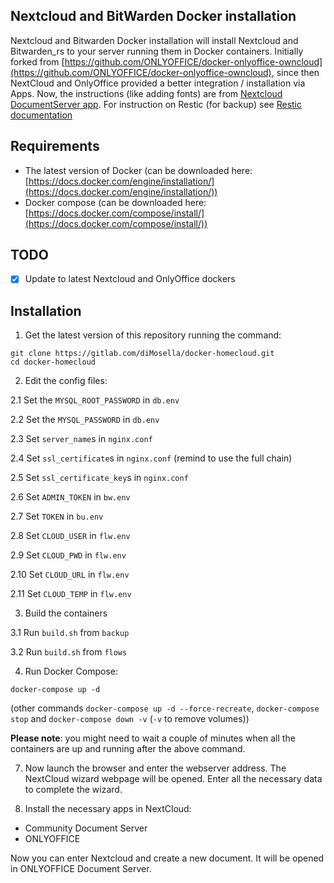 ## Nextcloud and BitWarden Docker installation

Nextcloud and Bitwarden Docker installation will install Nextcloud and Bitwarden_rs to your server running them in Docker containers.
Initially forked from [https://github.com/ONLYOFFICE/docker-onlyoffice-owncloud](https://github.com/ONLYOFFICE/docker-onlyoffice-owncloud), since then NextCloud and OnlyOffice provided a better integration / installation via Apps.
Now, the instructions (like adding fonts) are from [Nextcloud DocumentServer app](https://github.com/nextcloud/documentserver_community).
For instruction on Restic (for backup) see [Restic documentation](https://restic.readthedocs.io/en/latest/index.html)

## Requirements

* The latest version of Docker (can be downloaded here: [https://docs.docker.com/engine/installation/](https://docs.docker.com/engine/installation/))
* Docker compose (can be downloaded here: [https://docs.docker.com/compose/install/](https://docs.docker.com/compose/install/))

## TODO

- [x] Update to latest Nextcloud and OnlyOffice dockers

## Installation

1. Get the latest version of this repository running the command:

```
git clone https://gitlab.com/diMosella/docker-homecloud.git
cd docker-homecloud
```

2. Edit the config files:

2.1 Set the `MYSQL_ROOT_PASSWORD` in `db.env`

2.2 Set the `MYSQL_PASSWORD` in `db.env`

2.3 Set `server_name`s in `nginx.conf`

2.4 Set `ssl_certificate`s in `nginx.conf` (remind to use the full chain)

2.5 Set `ssl_certificate_key`s in `nginx.conf`

2.6 Set `ADMIN_TOKEN` in `bw.env`

2.7 Set `TOKEN` in `bu.env`

2.8 Set `CLOUD_USER` in `flw.env`

2.9 Set `CLOUD_PWD` in `flw.env`

2.10 Set `CLOUD_URL` in `flw.env`

2.11 Set `CLOUD_TEMP` in `flw.env`

3. Build the containers

3.1 Run ``build.sh`` from ``backup``

3.2 Run ``build.sh`` from ``flows``

4. Run Docker Compose:

```
docker-compose up -d
```
(other commands `docker-compose up -d --force-recreate`, `docker-compose stop` and `docker-compose down -v` (`-v` to remove volumes))

**Please note**: you might need to wait a couple of minutes when all the containers are up and running after the above command.

7. Now launch the browser and enter the webserver address. The NextCloud wizard webpage will be opened. Enter all the necessary data to complete the wizard.

8. Install the necessary apps in NextCloud:

  - Community Document Server
  - ONLYOFFICE

Now you can enter Nextcloud and create a new document. It will be opened in ONLYOFFICE Document Server.
